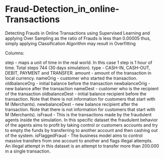 # Fraud-Detection_in_online-Transactions
Detecting Frauds in Online Transactions using Supervised Learning and applying Over Sampling as the ratio of Frauds is less than 0.00005 thus, 
simply applying Classification Algorithm may result in Overfitting

Columns:

step - maps a unit of time in the real world. In this case 1 step is 1 hour of time. Total steps 744 (30 days simulation).
type - CASH-IN, CASH-OUT, DEBIT, PAYMENT and TRANSFER.
amount - amount of the transaction in local currency.
nameOrig - customer who started the transaction.
oldbalanceOrg - initial balance before the transaction
newbalanceOrig - new balance after the transaction
nameDest - customer who is the recipient of the transaction
oldbalanceDest - initial balance recipient before the transaction. Note that there is not information for customers that start with M (Merchants).
newbalanceDest - new balance recipient after the transaction. Note that there is not information for customers that start with M (Merchants).
isFraud - This is the transactions made by the fraudulent agents inside the simulation. In this specific dataset the fraudulent behavior of the agents aims to profit by taking control or customers accounts and try to empty the funds by transferring to another account and then cashing out of the system.
isFlaggedFraud - The business model aims to control massive transfers from one account to another and flags illegal attempts. An illegal attempt in this dataset is an attempt to transfer more than 200.000 in a single transaction.
